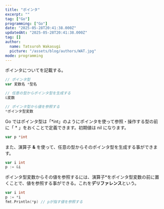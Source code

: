 ```yaml
---
title: "ポインタ"
excerpt: ""
tag: ["Go"]
programming: ["Go"]
date: "2025-05-28T20:41:38.000Z"
updatedAt: "2025-05-28T20:41:38.000Z"
tag: []
author:
  name: Tatsuroh Wakasugi
  picture: "/assets/blog/authors/WAT.jpg"
mode: programming
---
```


ポインタについてを記載する。

<div class="note_content_by_programming_language" id="note_content_Go">

```go
// ポインタ型
var 変数名 *型名

// 任意の型からポインタ型を生成する
&変数

// ポインタ型から値を参照する
*ポインタ型変数
```

Go ではポインタ型は「\*int」のようにポインタを使って参照・操作する型の前に「 \* 」をおくことで定義できます。初期値は nil になります。

```go
var p *int
```

また、演算子 **&** を使って、任意の型からそのポインタ型を生成する事ができます。

```go
var i int
p := &i
```

ポインタ型変数からその値を参照するには、演算子\*をポインタ型変数の前に置くことで、値を参照する事ができる。これを**デリファレンス**という。

```go
var i int
p := *i
fmt.Println(*p) // pが指す値を参照する
```

</div>
